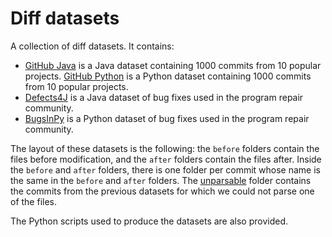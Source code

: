 # Diff datasets

A collection of diff datasets. It contains:

- [GitHub Java](https://github.com/GumTreeDiff/datasets/tree/main/gh-java) is a Java dataset containing 1000 commits from 10 popular projects.
  [GitHub Python](https://github.com/GumTreeDiff/datasets/tree/main/gh-python) is a Python dataset containing 1000 commits from 10 popular projects.
- [Defects4J](https://github.com/GumTreeDiff/datasets/tree/main/defects4j) is a Java dataset of bug fixes used in the program repair community.
- [BugsInPy](https://github.com/GumTreeDiff/datasets/tree/main/bugsinpy)  is a Python dataset of bug fixes used in the program repair community.

The layout of these datasets is the following: the `before` folders contain the files before modification, and the `after` folders contain the files after. Inside the `before` and `after` folders, there is one folder per commit whose name is the same in the `before` and `after` folders. The [unparsable](https://github.com/GumTreeDiff/datasets/tree/main/unparsable) folder contains the commits from the previous datasets for which we could not parse one of the files.

The Python scripts used to produce the datasets are also provided.
